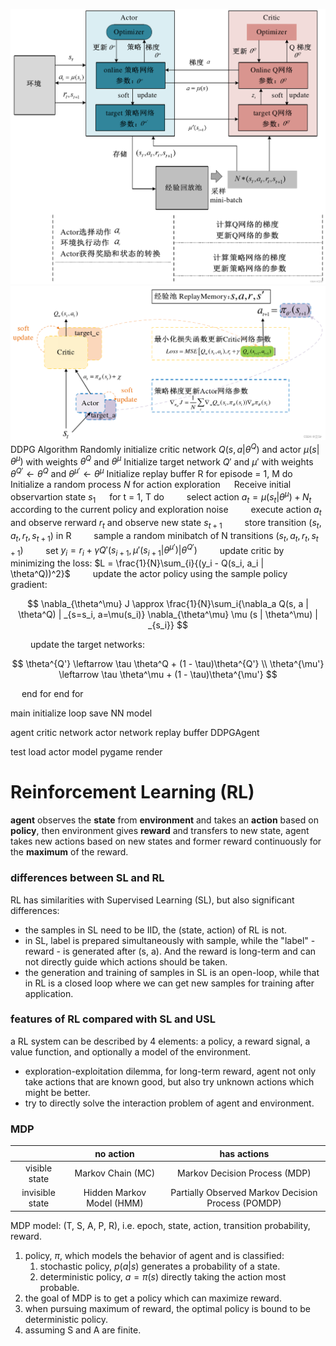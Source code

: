 ![DDPG description](DDPG_description.png)
![DDPG algorithm](DDPG_algorithm.png)
DDPG Algorithm
Randomly initialize critic network $Q(s, a|\theta^Q)$ and actor $\mu(s|\theta^\mu)$ with weights $\theta^Q$ and $\theta^\mu$
Initialize target network $Q'$ and  $\mu'$ with weights $\theta^{Q'} \leftarrow \theta^Q$ and $\theta^{\mu'} \leftarrow \theta^\mu$
Initialize replay buffer R
for episode = 1, M do
&emsp; Initialize a random process $N$ for action exploration
&emsp; Receive initial observartion state $s_1$
&emsp; for t = 1, T do
&emsp;&emsp; select action $a_t = \mu(s_t|\theta^\mu) + N_t$ according to the current policy and exploration noise
&emsp;&emsp; execute action $a_t$ and observe rerward $r_t$ and observe new state $s_{t+1}$
&emsp;&emsp; store transition $(s_t, a_t, r_t, s_{t+1})$ in R
&emsp;&emsp; sample a random minibatch of N transitions $(s_t, a_t, r_t, s_{t+1})$
&emsp;&emsp; set $y_i = r_i + \gamma Q'(s_{i+1}, \mu'(s_{i+1}|\theta^{\mu'}) | \theta^{Q'})$
&emsp;&emsp; update critic by minimizing the loss: $L = \frac{1}{N}\sum_{i}{(y_i - Q(s_i, a_i | \theta^Q))^2}$
&emsp;&emsp; update the actor policy using the sample policy gradient:

$$
\nabla_{\theta^\mu} J \approx \frac{1}{N}\sum_i{\nabla_a Q(s, a | \theta^Q) | _{s=s_i, a=\mu(s_i)} \nabla_{\theta^\mu} \mu (s | \theta^\mu) | _{s_i}}
$$

&emsp;&emsp; update the target networks:

$$
\theta^{Q'} \leftarrow \tau \theta^Q + (1 - \tau)\theta^{Q'} \\
\theta^{\mu'} \leftarrow \tau \theta^\mu + (1 - \tau)\theta^{\mu'}
$$

&emsp; end for
end for

main
initialize
loop
save NN model

agent
critic network
actor network
replay buffer
DDPGAgent

test
load actor model
pygame render

# Reinforcement Learning (RL)

**agent** observes the **state** from **environment** and takes an **action** based on **policy**, then environment gives **reward** and transfers to new state, agent takes new actions based on new states and former reward continuously for the **maximum** of the reward.

### differences between SL and RL

RL has similarities with Supervised Learning (SL), but also significant differences:

- the samples in SL need to be IID, the (state, action) of RL is not.
- in SL, label is prepared simultaneously with sample, while the "label" - reward - is generated after (s, a). And the reward is long-term and can not directly guide which actions should be taken.
- the generation and training of samples in SL is an open-loop, while that in RL is a closed loop where we can get new samples for training after application.

### features of RL compared with SL and USL

a RL system can be described by 4 elements: a policy, a reward signal, a value function, and optionally a model of the environment.

- exploration-exploitation dilemma, for long-term reward, agent not only take actions that are known good, but also try unknown actions which might be better.
- try to directly solve the interaction problem of agent and environment.

### MDP

|                 |         no action         |                     has actions                    |
|:---------------:|:-------------------------:|:--------------------------------------------------:|
|  visible state  |     Markov Chain (MC)     |            Markov Decision Process (MDP)           |
| invisible state | Hidden Markov Model (HMM) | Partially Observed Markov Decision Process (POMDP) |

MDP model: (T, S, A, P, R), i.e. epoch, state, action, transition probability, reward.

1. policy, $\pi$, which models the behavior of agent and is classified:
   1. stochastic policy, $p(a|s)$ generates a probability  of a state.
   2. deterministic policy, $a=\pi(s)$ directly taking the action most probable.
2. the goal of MDP is to get a policy which can maximize reward.
3. when pursuing maximum of reward, the optimal policy is bound to be deterministic policy.
4. assuming S and A are finite.

